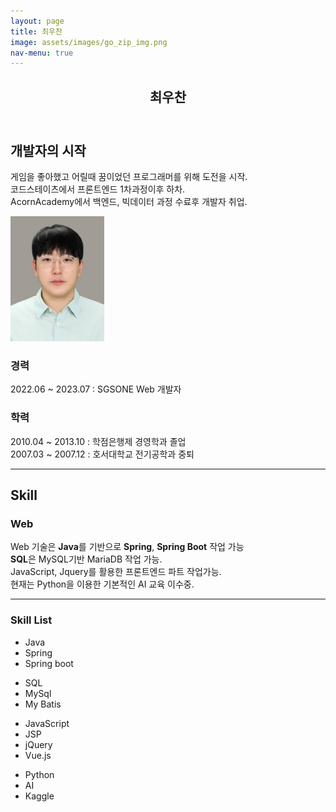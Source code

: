 ```yaml
---
layout: page
title: 최우찬
image: assets/images/go_zip_img.png
nav-menu: true
---
```


<!-- Main -->
<div id="main" class="alt">
    <!-- One -->
    <section id="one">
        <div class="inner">
            <header class="major">
                <h1>최우찬</h1>
                <link rel="icon" href="assets/images/go-zip_logo.jpg">
            </header>
        <!-- Content -->
        <h2 id="content">개발자의 시작</h2>
        <div class="row">
            <div class="6u 12u$(small)">
                <p>
                    게임을 좋아했고 어릴때 꿈이었던 프로그래머를 위해 도전을 시작.
                    <br>
                    코드스테이츠에서 프론트엔드 1차과정이후 하차.
                    <br>
                    AcornAcademy에서 백엔드, 빅데이터 과정 수료후 개발자 취업.
                </p>
            </div>
            <div class="6u$ 12u$(small)">
                <img src="assets/images/최우찬_사진.jpg" style="width:150px; height:200px;">
                <p>
                </p>
            </div>
        </div>
        <div class="row">
            <div class="6u 12u$(small)">
                <h3>경력</h3>
                <p>
                    2022.06 ~ 2023.07 : SGSONE Web 개발자
                </p>
            </div>
            <div class="6u$ 12u$(small)">
                <h3>학력</h3>
                <p>
                    2010.04 ~ 2013.10 : 학점은행제 경영학과 졸업 
                    <br/>
                    2007.03 ~ 2007.12 : 호서대학교 전기공학과 중퇴 
                </p>
            </div>
            <!-- Break -->
        </div>
        <hr class="major" />
        <!-- Elements -->
        <h2 id="elements">Skill</h2>
            <div class="row 200%">
                <div class="6u 12u$(medium)">
                <h3>Web</h3>
                    <p>
                        Web 기술은 <b>Java</b>를 기반으로 <b>Spring</b>, <b>Spring Boot</b> 작업 가능
                        <br>
                        <b>SQL</b>은 MySQL기반 MariaDB 작업 가능.
                        <br>
                        JavaScript, Jquery를 활용한 프론트엔드 파트 작업가능.
                        <br>
                        현재는 Python을 이용한 기본적인 AI 교육 이수중.
                    </p>
                    <hr />
                </div>
                <div class="6u$ 12u$(medium)">
                    <!-- Buttons -->
                    <h3>Skill List</h3>
                    <ul class="actions">
                        <li><a class="button special">Java</a></li>
                        <li><a class="button">Spring</a></li>
                        <li><a class="button">Spring boot</a></li>
                    </ul>
                    <ul class="actions">
                        <li><a class="button special">SQL</a></li>
                        <li><a class="button">MySql</a></li>
                        <li><a class="button">My Batis</a></li>
                    </ul>
                    <ul class="actions">
                        <li><a class="button special">JavaScript</a></li>
                        <li><a class="button">JSP</a></li>
                        <li><a class="button">jQuery</a></li>
                        <li><a class="button small">Vue.js</a></li>
                    </ul>
                    <ul class="actions">
                        <li><a class="button special">Python</a></li>
                        <li><a class="button">AI</a></li>
                        <li><a class="button">Kaggle</a></li>
                    </ul>
                </div>
            </div>
        </div>
    </section>
</div>
